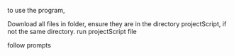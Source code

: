 to use the program, 

Download all files in folder, ensure they are in the directory projectScript, if not the same directory.
run projectScript file

follow prompts
